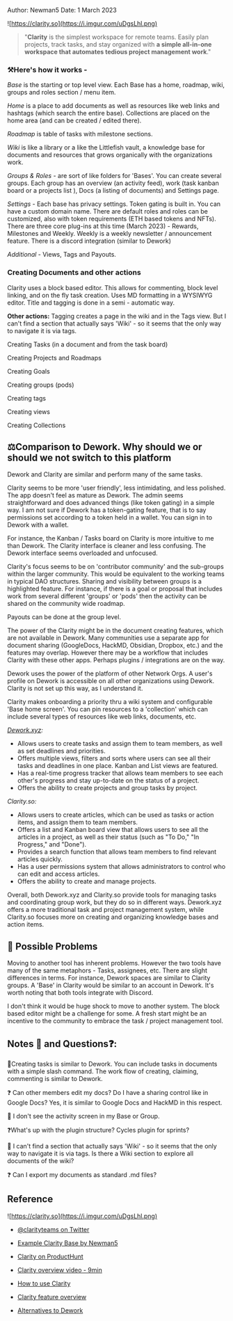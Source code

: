 
Author: Newman5
Date: 1 March 2023

![https://clarity.so](https://i.imgur.com/uDgsLhl.png)
> "**Clarity** is the simplest workspace for remote teams. Easily plan projects, track tasks, and stay organized with **a simple all-in-one workspace that automates tedious project management work**."

### ⚒️Here's how it works - 
*Base* is the starting or top level view. Each Base has a home, roadmap, wiki, groups and roles section / menu item.    

*Home* is a place to add documents as well as resources like web links and hashtags (which search the entire base).  Collections are placed on the home area (and can be created / edited there).

*Roadmap* is table of tasks with milestone sections.

*Wiki* is like a library or a like the Littlefish vault, a knowledge base for documents and resources that grows organically with the organizations work. 

*Groups & Roles* - are sort of like folders for 'Bases'.  You can create several groups.  Each group has an overview (an activity feed), work (task kanban board or a projects list ), Docs (a listing of documents) and Settings page.  

*Settings* - Each base has privacy settings.  Token gating is built in.  You can have a custom domain name.  There are default roles and roles can be customized, also with token requirements (ETH based tokens and NFTs).   There are three core plug-ins at this time (March 2023) - Rewards, Milestones and Weekly. Weekly is a weekly newsletter / announcement feature.   There is a discord integration (similar to Dework)

*Additional* - Views, Tags and Payouts.  

### Creating Documents and other actions
Clarity uses a block based editor. This allows for commenting, block level linking, and on the fly task creation. Uses MD formatting in a WYSIWYG editor.  Title and tagging is done in a semi - automatic way.

**Other actions:**
Tagging creates a page in the wiki and in the Tags view.  But I can't find a section that actually says 'Wiki' - so it seems that the only way to navigate it is via tags.

Creating Tasks (in a document and from the task board)

Creating Projects and Roadmaps

Creating Goals

Creating groups (pods) 

Creating tags

Creating views

Creating Collections


## ⚖️Comparison to Dework. Why should we or should we not switch to this platform
Dework and Clarity are similar and perform many of the same tasks.  

Clarity seems to be more 'user friendly', less intimidating, and less polished.  The app doesn't feel as mature as Dework.  The admin seems straightforward and does advanced things (like token gating) in a simple way. I am not sure if Dework has a token-gating feature, that is to say permissions set according to a token held in a wallet. You can sign in to Dework with a wallet.  

For instance, the Kanban / Tasks board on Clarity is more intuitive to me than Dework.  The Clarity interface is cleaner and less confusing. The Dework interface seems overloaded and unfocused.

Clarity's focus seems to be on 'contributor community' and the sub-groups within the larger community.  This would be equivalent to the working teams in typical DAO structures.  Sharing and visibility between groups is a highlighted feature. For instance, if there is a goal or proposal that includes work from several different 'groups' or 'pods' then the activity can be shared on the community wide roadmap. 

Payouts can be done at the group level.  

The power of the Clarity might be in the document creating features, which are not available in Dework.  Many communities use a separate app for document sharing (GoogleDocs, HackMD, Obsidian, Dropbox, etc.) and the features may overlap.  However there may be a workflow that includes Clarity with these other apps. Perhaps plugins / integrations are on the way. 

Dework uses the power of the platform of other Network Orgs.  A user's profile on Dework is accessible on all other organizations using Dework.  Clarity is not set up this way, as I understand it.   

Clarity makes onboarding a priority thru a wiki system and configurable 'Base home screen'.  You can pin resources to a 'collection' which can include several types of resources like web links, documents, etc. 

*[Dework.xyz](https://Dework.xyz):*
-   Allows users to create tasks and assign them to team members, as well as set deadlines and priorities.
-   Offers multiple views, filters and sorts where users can see all their tasks and deadlines in one place. Kanban and List views are featured.
-   Has a real-time progress tracker that allows team members to see each other's progress and stay up-to-date on the status of a project.
-   Offers the ability to create projects and group tasks by project.

*Clarity.so:*
-   Allows users to create articles, which can be used as tasks or action items, and assign them to team members.
-   Offers a list and Kanban board view that allows users to see all the articles in a project, as well as their status (such as "To Do," "In Progress," and "Done").
-   Provides a search function that allows team members to find relevant articles quickly.
-   Has a user permissions system that allows administrators to control who can edit and access articles.
-   Offers the ability to create and manage projects.

Overall, both Dework.xyz and Clarity.so provide tools for managing tasks and coordinating group work, but they do so in different ways. Dework.xyz offers a more traditional task and project management system, while Clarity.so focuses more on creating and organizing knowledge bases and action items.

## :shrug: Possible Problems
Moving to another tool has inherent problems.  However the two tools have many of the same metaphors - Tasks, assignees, etc.  There are slight differences in terms.  For instance, Dework spaces are similar to Clarity groups.  A 'Base' in Clarity would be similar to an account in Dework. It's worth noting that both tools integrate with Discord.  

I don't think it would be huge shock to move to another system. The block based editor might be a challenge for some.  A fresh start might be an incentive to the community to embrace the task / project management tool.  

##  Notes :pushpin: and Questions:question::
:pushpin:Creating tasks is similar to Dework.  You can include tasks in documents with a simple slash command.  The work flow of creating, claiming, commenting is similar to Dework.  

:question: Can other members edit my docs?  Do I have a sharing control like in Google Docs?
	Yes, it is similar to Google Docs and HackMD in this respect. 

:pushpin: I don't see the activity screen in my Base or Group.  

:question:What's up with the plugin structure?  Cycles plugin for sprints?

:pushpin: I can't find a section that actually says 'Wiki' - so it seems that the only way to navigate it is via tags. Is there a Wiki section to explore all documents of the wiki?  

:question: Can I export my documents as standard .md files?



## Reference

![https://clarity.so](https://i.imgur.com/uDgsLhl.png)
* [@clarityteams on Twitter](https://twitter.com/clarityteams)
* [Example Clarity Base by Newman5](https://app.clarity.so/newman5sbase)
* [Clarity on ProductHunt](https://www.producthunt.com/products/clarity-3)
* [Clarity overview video - 9min](https://www.loom.com/share/1aefc82773d84e20a3f57297d18c46f1)
* [How to use Clarity](https://app.clarity.so/wiki/tags/298f333d-a0d9-41f9-9375-6468c1c992f0)

* [Clarity feature overview](https://www.clarity.so/product/clarity-2-0) 
* [Alternatives to Dework](https://www.producthunt.com/products/Dework/alternatives)
